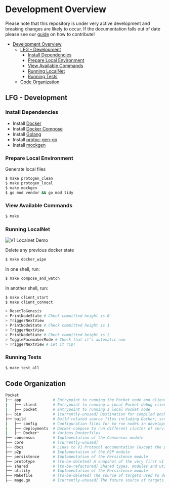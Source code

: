 # Development Overview

Please note that this repository is under very active development and breaking changes are likely to occur. If the documentation falls out of date please see our [guide](./../contributing/CONTRIBUTING.md) on how to contribute!

- [Development Overview](#development-overview)
  - [LFG - Development](#lfg---development)
    - [Install Dependencies](#install-dependencies)
    - [Prepare Local Environment](#prepare-local-environment)
    - [View Available Commands](#view-available-commands)
    - [Running LocalNet](#running-localnet)
    - [Running Tests](#running-tests)
  - [Code Organization](#code-organization)

## LFG - Development

### Install Dependencies

- Install [Docker](https://docs.docker.com/get-docker/)
- Install [Docker Compose](https://docs.docker.com/compose/install/)
- Install [Golang](https://go.dev/doc/install)
- Install [protoc-gen-go](https://pkg.go.dev/google.golang.org/protobuf/cmd/protoc-gen-go)
- Install [mockgen](https://github.com/golang/mock#installation=)

### Prepare Local Environment

Generate local files

```bash
$ make protogen_clean
$ make protogen_local
$ make mockgen
$ go mod vendor && go mod tidy
```

### View Available Commands

```bash
$ make
```

### Running LocalNet

![V1 Localnet Demo](./v1_localnet.gif)

Delete any previous docker state

```bash
$ make docker_wipe
```

In one shell, run:

```bash
$ make compose_and_watch
```

In another shell, run:

```bash
$ make client_start
$ make client_connect

> ResetToGenesis
> PrintNodeState # Check committed height is 0
> TriggerNextView
> PrintNodeState # Check committed height is 1
> TriggerNextView
> PrintNodeState # Check committed height is 2
> TogglePacemakerMode # Check that it’s automatic now
> TriggerNextView # Let it rip!
```

### Running Tests

```bash
$ make test_all
```

## Code Organization

```bash
Pocket
├── app              # Entrypoint to running the Pocket node and clients
|   ├── client       # Entrypoint to running a local Pocket debug client
|   ├── pocket       # Entrypoint to running a local Pocket node
├── bin              # [currently-unused] Destination for compiled pocket binaries
├── build            # Build related source files including Docker, scripts, etc
|   ├── config       # Configuration files for to run nodes in development
|   ├── deployments  # Docker-compose to run different cluster of services for development
|   ├── Docker*      # Various Dockerfiles
├── consensus        # Implementation of the Consensus module
├── core             # [currently-unused]
├── docs             # Links to V1 Protocol documentation (except the protocol specification)
├── p2p              # Implementation of the P2P module
├── persistence      # Implementation of the Persistence module
├── prototype        # [to-be-deleted] A snapshot of the very first v1 prototype
├── shared           # [to-be-refactored] Shared types, modules and utils
├── utility          # Implementation of the Persistence module
├── Makefile         # [to-be-deleted] The source of targets used to develop, build and test
├── mage.go          # [currently-unused] The future source of targets used to develop, build and test
```
